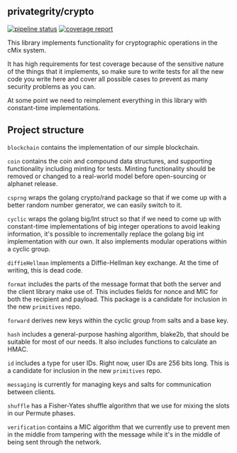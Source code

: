privategrity/crypto
-------------------

[![pipeline status](https://gitlab.com/privategrity/crypto/badges/master/pipeline.svg)](https://gitlab.com/privategrity/crypto/commits/master)
[![coverage report](https://gitlab.com/privategrity/crypto/badges/master/coverage.svg)](https://gitlab.com/privategrity/crypto/commits/master)


This library implements functionality for cryptographic operations in
the cMix system.

It has high requirements for test coverage because of the sensitive nature of
the things that it implements, so make sure to write tests for all the new 
code you write here and cover all possible cases to prevent as many security
problems as you can.

At some point we need to reimplement everything in this library with 
constant-time implementations.

## Project structure

`blockchain` contains the implementation of our simple blockchain.

`coin` contains the coin and compound data structures, and supporting 
functionality including minting for tests. Minting functionality should be 
removed or changed to a real-world model before open-sourcing or alphanet 
release.

`csprng` wraps the golang crypto/rand package so that if we come up with a 
better random number generator, we can easily switch to it.

`cyclic` wraps the golang big/Int struct so that if we need to come up with 
constant-time implementations of big integer operations to avoid leaking 
information, it's possible to incrementally replace the golang big int 
implementation with our own. It also implements modular operations within a 
cyclic group.

`diffieHellman` implements a Diffie-Hellman key exchange. At the time of 
writing, this is dead code.

`format` includes the parts of the message format that both the server and 
the client library make use of. This includes fields for nonce and MIC for 
both the recipient and payload. This package is a candidate for inclusion in 
the new `primitives` repo.

`forward` derives new keys within the cyclic group from salts and a base key.

`hash` includes a general-purpose hashing algorithm, blake2b, that should be 
suitable for most of our needs. It also includes functions to calculate an HMAC.

`id` includes a type for user IDs. Right now, user IDs are 256 bits long. 
This is a candidate for inclusion in the new `primitives` repo.

`messaging` is currently for managing keys and salts for communication between
clients.

`shuffle` has a Fisher-Yates shuffle algorithm that we use for mixing 
the slots in our Permute phases.

`verification` contains a MIC algorithm that we currently use to prevent 
men in the middle from tampering with the message while it's in the middle of 
being sent through the network.
